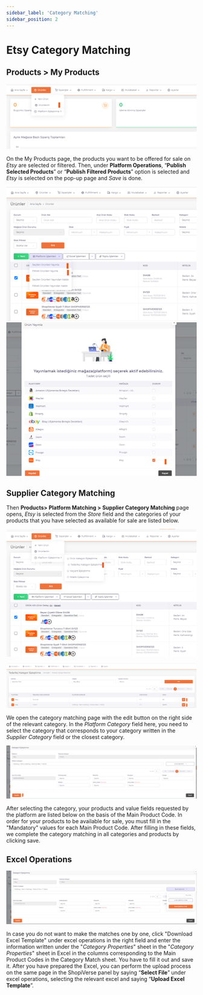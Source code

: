 ```yaml
---
sidebar_label: 'Category Matching'
sidebar_position: 2
---
```



# Etsy Category Matching

## Products > My Products

![EtsyMyProducts](../etsy/img/EtsyMyProducts.png)

On the My Products page, the products you want to be offered for sale on *Etsy* are selected or filtered. Then, under **Platform Operations**, “**Publish Selected Products**” or “**Publish Filtered Products**” option is selected and *Etsy* is selected on the pop-up page and *Save* is done.

![EtsyMyProductsSelected](../etsy/img/EtsyMyProductsSelected.png)
![EtsyMyProductsSelectedView](../etsy/img/EtsyMyProductsSelectedView.png)

## Supplier Category Matching

Then **Products> Platform Matching > Supplier Category Matching** page opens, *Etsy* is selected from the *Store* field and the categories of your products that you have selected as available for sale are listed below.

![EtsySupplierCategoryMatching](../etsy/img/Etsysuppliercaegorymatcfing.png)

![EtsySupplierCategoryMatchingDataList](../etsy/img/EtsysuppliercaegorymatcfingDataList.png)

We open the category matching page with the edit button on the right side of the relevant category. In the *Platform Category* field here, you need to select the category that corresponds to your category written in the *Supplier Category* field or the closest category.

![EtsySupplierCategoryMatchingDataListEdit](../etsy/img/EtsysuppliercaegorymatcfingDataListEdit.png)

After selecting the category, your products and value fields requested by the platform are listed below on the basis of the Main Product Code. In order for your products to be available for sale, you must fill in the "Mandatory" values for each Main Product Code. After filling in these fields, we complete the category matching in all categories and products by clicking save.

## Excel Operations

![EtsySupplierCategoryMatchingDataListEditExcel](../etsy/img/EtsysuppliercaegorymatcfingDataListEditExcel.png)

In case you do not want to make the matches one by one, click "Download Excel Template" under excel operations in the right field and enter the information written under the "*Category Properties*" sheet in the "*Category Properties*" sheet in Excel in the columns corresponding to the Main Product Codes in the Category Match sheet. You have to fill it out and save it. After you have prepared the Excel, you can perform the upload process on the same page in the ShopiVerse panel by saying “**Select File**” under excel operations, selecting the relevant excel and saying “**Upload Excel Template**”.